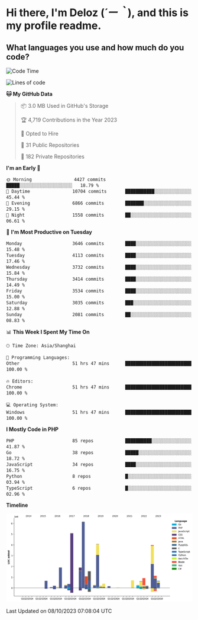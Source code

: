 # **Hi there, I'm Deloz (*´ー｀*), and this is my profile readme.**

## **What languages you use and how much do you code?**

<!--START_SECTION:waka-->
![Code Time](http://img.shields.io/badge/Code%20Time-2%2C582%20hrs%2041%20mins-blue)

![Lines of code](https://img.shields.io/badge/From%20Hello%20World%20I%27ve%20Written-32.9%20million%20lines%20of%20code-blue)

**🐱 My GitHub Data** 

> 📦 3.0 MB Used in GitHub's Storage 
 > 
> 🏆 4,719 Contributions in the Year 2023
 > 
> 💼 Opted to Hire
 > 
> 📜 31 Public Repositories 
 > 
> 🔑 182 Private Repositories 
 > 
**I'm an Early 🐤** 

```text
🌞 Morning                4427 commits        █████░░░░░░░░░░░░░░░░░░░░   18.79 % 
🌆 Daytime                10704 commits       ███████████░░░░░░░░░░░░░░   45.44 % 
🌃 Evening                6866 commits        ███████░░░░░░░░░░░░░░░░░░   29.15 % 
🌙 Night                  1558 commits        ██░░░░░░░░░░░░░░░░░░░░░░░   06.61 % 
```
📅 **I'm Most Productive on Tuesday** 

```text
Monday                   3646 commits        ████░░░░░░░░░░░░░░░░░░░░░   15.48 % 
Tuesday                  4113 commits        ████░░░░░░░░░░░░░░░░░░░░░   17.46 % 
Wednesday                3732 commits        ████░░░░░░░░░░░░░░░░░░░░░   15.84 % 
Thursday                 3414 commits        ████░░░░░░░░░░░░░░░░░░░░░   14.49 % 
Friday                   3534 commits        ████░░░░░░░░░░░░░░░░░░░░░   15.00 % 
Saturday                 3035 commits        ███░░░░░░░░░░░░░░░░░░░░░░   12.88 % 
Sunday                   2081 commits        ██░░░░░░░░░░░░░░░░░░░░░░░   08.83 % 
```


📊 **This Week I Spent My Time On** 

```text
🕑︎ Time Zone: Asia/Shanghai

💬 Programming Languages: 
Other                    51 hrs 47 mins      █████████████████████████   100.00 % 

🔥 Editors: 
Chrome                   51 hrs 47 mins      █████████████████████████   100.00 % 

💻 Operating System: 
Windows                  51 hrs 47 mins      █████████████████████████   100.00 % 
```

**I Mostly Code in PHP** 

```text
PHP                      85 repos            ██████████░░░░░░░░░░░░░░░   41.87 % 
Go                       38 repos            █████░░░░░░░░░░░░░░░░░░░░   18.72 % 
JavaScript               34 repos            ████░░░░░░░░░░░░░░░░░░░░░   16.75 % 
Python                   8 repos             █░░░░░░░░░░░░░░░░░░░░░░░░   03.94 % 
TypeScript               6 repos             █░░░░░░░░░░░░░░░░░░░░░░░░   02.96 % 
```



**Timeline**

![Lines of Code chart](https://raw.githubusercontent.com/deloz/deloz/main/assets/bar_graph.png)


 Last Updated on 08/10/2023 07:08:04 UTC
<!--END_SECTION:waka-->
